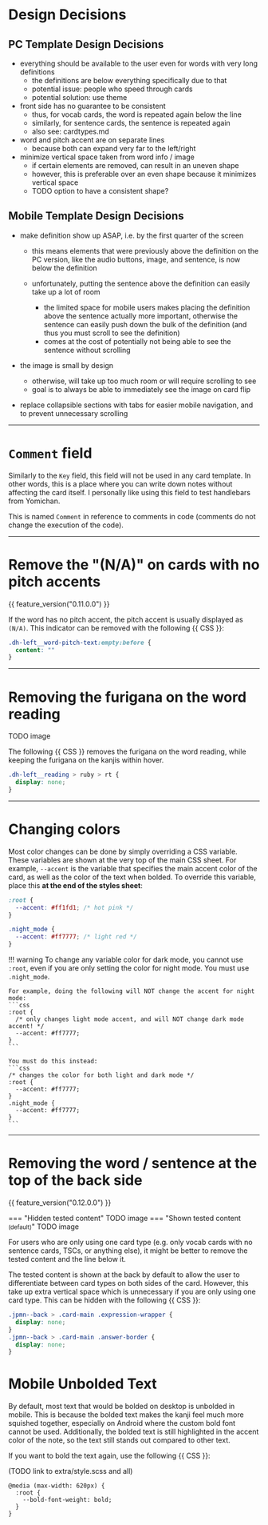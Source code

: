 # Design Decisions

## PC Template Design Decisions

- everything should be available to the user even for words with very long definitions
    - the definitions are below everything specifically due to that
    - potential issue: people who speed through cards
    - potential solution: use theme
- front side has no guarantee to be consistent
    - thus, for vocab cards, the word is repeated again below the line
    - similarly, for sentence cards, the sentence is repeated again
    - also see: cardtypes.md
- word and pitch accent are on separate lines
    - because both can expand very far to the left/right
- minimize vertical space taken from word info / image
    - if certain elements are removed, can result in an uneven shape
    - however, this is preferable over an even shape because it minimizes vertical space
    - TODO option to have a consistent shape?


## Mobile Template Design Decisions

- make definition show up ASAP, i.e. by the first quarter of the screen
    - this means elements that were previously above the definition on the PC version, like the audio buttons, image, and sentence, is now below the definition

    - unfortunately, putting the sentence above the definition can easily take up a lot of room
        - the limited space for mobile users makes placing the definition above the sentence
            actually more important, otherwise the sentence can easily push down the bulk of the definition
            (and thus you must scroll to see the definition)
        - comes at the cost of potentially not being able to see the sentence without scrolling

- the image is small by design
    - otherwise, will take up too much room or will require scrolling to see
    - goal is to always be able to immediately see the image on card flip

- replace collapsible sections with tabs for easier mobile navigation, and to prevent unnecessary scrolling


---


# `Comment` field
Similarly to the `Key` field, this field will not be used in any card template.
In other words, this is a place where you can write down notes without affecting the card itself.
I personally like using this field to test handlebars from Yomichan.

This is named `Comment` in reference to comments in code (comments do not change
the execution of the code).

---


<!--

# Fix Ruby Positioning <small>(for legacy Anki versions)</small> { #fix-ruby-positioning }
{{ feature_version("0.11.0.0") }}

If the furigana appears higher than normal on your card,
the following {{ RTO }} serves as a quick fix to lower the furigana:

```json
"fixRubyPositioning.enabled": true,
```

See the pictures below to compare between furigana positions.

=== "Higher than Normal"
    {{ img("", "assets/uicustomization/fixruby/qt5.png") }}

=== "Quick Fix"
    {{ img("", "assets/uicustomization/fixruby/quickfix.png") }}

=== "Normal"
    {{ img("", "assets/uicustomization/fixruby/normal.png") }}


## Why this happens

There are a few reasons why this can happen:

1. Your Anki version is 2.1.49 or below.
1. Your Anki version is 2.1.50 and above, but using the older Qt5 version.
1. You are using AnkiMobile.

If you have this issue with the desktop version of Anki,
it is recommended that you update a version with Qt6 support.
This will allow the furigana to behave as expected.

If you are unable to do that for any reason, or you are using AnkiMobile,
this option serves as a quick *but imperfect* fix to make the furigana lower.
This fix is imperfect because it adds even more spacing to the left and right than normal
if the furigana text is too long.

---

-->


# Remove the "(N/A)" on cards with no pitch accents
{{ feature_version("0.11.0.0") }}

If the word has no pitch accent, the pitch accent is usually displayed as `(N/A)`.
This indicator can be removed with the following {{ CSS }}:

```css
.dh-left__word-pitch-text:empty:before {
  content: ""
}
```

---





# Removing the furigana on the word reading

TODO image

The following {{ CSS }} removes the furigana on the word reading, while keeping
the furigana on the kanjis within hover.

```css
.dh-left__reading > ruby > rt {
  display: none;
}
```

---




# Changing colors
Most color changes can be done by simply overriding a CSS variable.
These variables are shown at the very top of the main CSS sheet.
For example, `--accent` is the variable that specifies the main accent color
of the card, as well as the color of the text when bolded.
To override this variable, place this **at the end of the styles sheet**:

```css
:root {
  --accent: #ff1fd1; /* hot pink */
}

.night_mode {
  --accent: #ff7777; /* light red */
}
```

!!! warning
    To change any variable color for dark mode, you cannot use `:root`, even if you are only setting
    the color for night mode. You must use `.night_mode`.

    For example, doing the following will NOT change the accent for night mode:
    ```css
    :root {
      /* only changes light mode accent, and will NOT change dark mode accent! */
      --accent: #ff7777;
    }
    ```

    You must do this instead:
    ```css
    /* changes the color for both light and dark mode */
    :root {
      --accent: #ff7777;
    }
    .night_mode {
      --accent: #ff7777;
    }
    ```

---


# Removing the word / sentence at the top of the back side

{{ feature_version("0.12.0.0") }}

=== "Hidden tested content"
    TODO image
=== "Shown tested content <small>(default)</small>"
    TODO image

For users who are only using one card type
(e.g. only vocab cards with no sentence cards, TSCs, or anything else),
it might be better to remove the tested content and the line below it.

The tested content is shown at the back by default to allow the user to differentiate
between card types on both sides of the card.
However, this take up extra vertical space which is unnecessary if you are only using one card type.
This can be hidden with the following {{ CSS }}:

```css
.jpmn--back > .card-main .expression-wrapper {
  display: none;
}
.jpmn--back > .card-main .answer-border {
  display: none;
}
```






<!--
This page showcases many examples on how you can customize the user interface to your liking.
As there are many examples that you likely won't use,
I recommend quickly skimming through this page to see if there is anything you would like
your note to do.

!!! note
    * If you want to change something for a card-per-card basis, see the [Field Reference](fieldref.md) page.
    * These customizations make heavy use of {{ RTOs }} and {{ C_CSS }}.
-->


# Mobile Unbolded Text

By default, most text that would be bolded on desktop is unbolded in mobile.
This is because the bolded text makes the kanji feel much more squished together,
especially on Android where the custom bold font cannot be used.
Additionally, the bolded text is still highlighted in the accent color of the note,
so the text still stands out compared to other text.

If you want to bold the text again, use the following {{ CSS }}:

(TODO link to extra/style.scss and all)

```
@media (max-width: 620px) {
  :root {
    --bold-font-weight: bold;
  }
}
```

